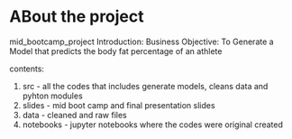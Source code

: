 # ABout the project
mid_bootcamp_project
Introduction:
Business Objective: To Generate a Model that predicts the body fat percentage of an athlete

contents:
1. src - all the codes that includes generate models, cleans data and pyhton modules
2. slides - mid boot camp and final presentation slides
3. data - cleaned and raw files
4. notebooks - jupyter notebooks where the codes were original created
